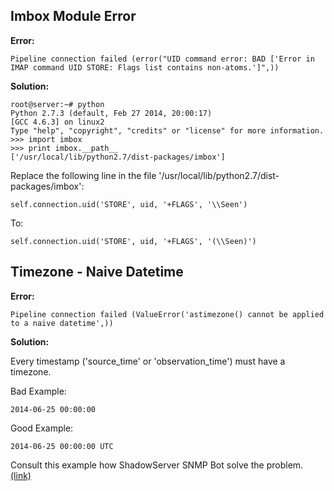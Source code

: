 ## Imbox Module Error

**Error:**
```
Pipeline connection failed (error("UID command error: BAD ['Error in IMAP command UID STORE: Flags list contains non-atoms.']",))
```

**Solution:**
```
root@server:~# python
Python 2.7.3 (default, Feb 27 2014, 20:00:17) 
[GCC 4.6.3] on linux2
Type "help", "copyright", "credits" or "license" for more information.
>>> import imbox
>>> print imbox.__path__
['/usr/local/lib/python2.7/dist-packages/imbox']
```

Replace the following line in the file '/usr/local/lib/python2.7/dist-packages/imbox':

```
self.connection.uid('STORE', uid, '+FLAGS', '\\Seen')
```

To:

```
self.connection.uid('STORE', uid, '+FLAGS', '(\\Seen)')
```


## Timezone - Naive Datetime

**Error:**
```
Pipeline connection failed (ValueError('astimezone() cannot be applied to a naive datetime',))
```

**Solution:**

Every timestamp ('source_time' or 'observation_time') must have a timezone.

Bad Example:
```
2014-06-25 00:00:00
```

Good Example:
```
2014-06-25 00:00:00 UTC
```

Consult this example how ShadowServer SNMP Bot solve the problem. [(link)](bots/parsers/shadowserver/snmp-parser.py#L47)
